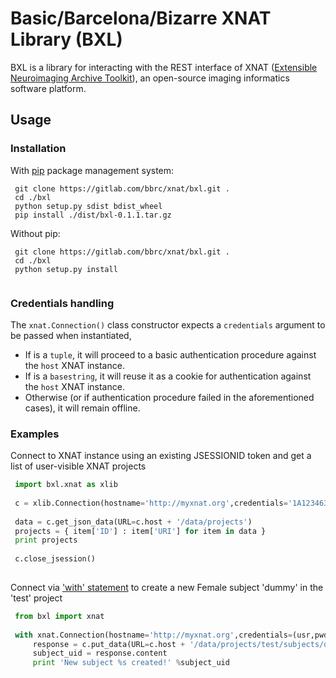 # Basic/Barcelona/Bizarre XNAT Library (BXL)

BXL is a library for interacting with the REST interface of XNAT ([Extensible Neuroimaging Archive Toolkit](https://www.xnat.org/)),
an open-source imaging informatics software platform.

## Usage

### Installation

With [pip](https://pypi.org/project/pip/) package management system:
```commandline
 git clone https://gitlab.com/bbrc/xnat/bxl.git .
 cd ./bxl
 python setup.py sdist bdist_wheel
 pip install ./dist/bxl-0.1.1.tar.gz 
```

Without pip:
```commandline
 git clone https://gitlab.com/bbrc/xnat/bxl.git .
 cd ./bxl
 python setup.py install
  
```

### Credentials handling

The `xnat.Connection()` class constructor expects a `credentials` argument to be passed when instantiated, 
* If is a `tuple`, it will proceed to a basic authentication procedure against the `host` XNAT instance.
* If is a `basestring`, it will reuse it as a cookie for authentication against the `host` XNAT instance.   
* Otherwise (or if authentication procedure failed in the aforementioned cases), it will remain offline. 

### Examples 

Connect to XNAT instance using an existing JSESSIONID token and get a list of user-visible XNAT projects
```python
 import bxl.xnat as xlib
 
 c = xlib.Connection(hostname='http://myxnat.org',credentials='1A12346385E876546C99B4179E20986A')
 
 data = c.get_json_data(URL=c.host + '/data/projects')
 projects = { item['ID'] : item['URI'] for item in data }
 print projects
 
 c.close_jsession()            
  
```

Connect via ['with' statement](https://docs.python.org/2.5/whatsnew/pep-343.html) to create a new Female subject 'dummy' in the 'test' project
```python
 from bxl import xnat
 
 with xnat.Connection(hostname='http://myxnat.org',credentials=(usr,pwd)) as c :
     response = c.put_data(URL=c.host + '/data/projects/test/subjects/dummy', data="",options= {'gender' : 'female'} )
     subject_uid = response.content
     print 'New subject %s created!' %subject_uid
 
```